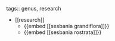 tags:: genus, research

- [[research]]
	- {{embed [[sesbania grandiflora]]}}
	- {{embed [[sesbania rostrata]]}}